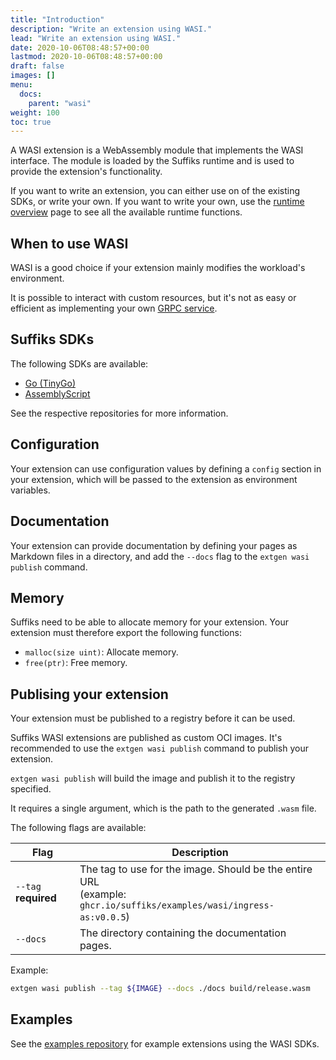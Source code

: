 ```yaml
---
title: "Introduction"
description: "Write an extension using WASI."
lead: "Write an extension using WASI."
date: 2020-10-06T08:48:57+00:00
lastmod: 2020-10-06T08:48:57+00:00
draft: false
images: []
menu:
  docs:
    parent: "wasi"
weight: 100
toc: true
---
```


A WASI extension is a WebAssembly module that implements the WASI interface.
The module is loaded by the Suffiks runtime and is used to provide the
extension's functionality.

If you want to write an extension, you can either use on of the existing
SDKs, or write your own. If you want to write your own, use the [runtime overview](../runtime)
page to see all the available runtime functions.

## When to use WASI

WASI is a good choice if your extension mainly modifies the workload's
environment.

It is possible to interact with custom resources, but it's not as easy
or efficient as implementing your own [GRPC service](/docs/extensions/grpc/introduction/).

## Suffiks SDKs

The following SDKs are available:

- [Go (TinyGo)](https://github.com/suffiks/suffiks-tinygo)
- [AssemblyScript](https://github.com/suffiks/suffiks-as)

See the respective repositories for more information.

## Configuration

Your extension can use configuration values by defining a `config` section
in your extension, which will be passed to the extension as environment variables.

## Documentation

Your extension can provide documentation by defining your pages as Markdown files
in a directory, and add the `--docs` flag to the `extgen wasi publish` command.

## Memory

Suffiks need to be able to allocate memory for your extension. Your extension must therefore
export the following functions:

- `malloc(size uint)`: Allocate memory.
- `free(ptr)`: Free memory.

## Publising your extension

Your extension must be published to a registry before it can be used.

Suffiks WASI extensions are published as custom OCI images.
It's recommended to use the `extgen wasi publish` command to publish your extension.

`extgen wasi publish` will build the image and publish it to the registry specified.

It requires a single argument, which is the path to the generated `.wasm` file.

The following flags are available:

| Flag                 | Description                                                                                                             |
| -------------------- | ----------------------------------------------------------------------------------------------------------------------- |
| `--tag` **required** | The tag to use for the image. Should be the entire URL <br>(example: `ghcr.io/suffiks/examples/wasi/ingress-as:v0.0.5`) |
| `--docs`             | The directory containing the documentation pages.                                                                       |

Example:

```bash
extgen wasi publish --tag ${IMAGE} --docs ./docs build/release.wasm
```

## Examples

See the [examples repository](https://github.com/suffiks/examples/tree/main/wasi) for example extensions
using the WASI SDKs.
